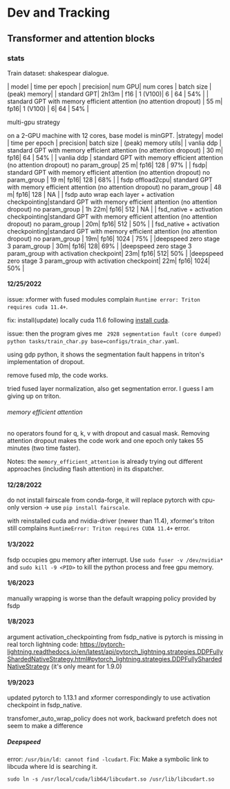 # Dev and Tracking

## Transformer and attention blocks

### stats

Train dataset: shakespear dialogue.

| model | time per epoch | precision| num GPU| num cores | batch size | (peak) memory|
| standard GPT| 2h13m | f16 | 1 (V100)| 6 | 64 | 54% |
| standard GPT with memory efficient attention (no attention dropout) | 55 m| fp16| 1 (V100) | 6| 64 | 54% |

multi-gpu strategy

on a 2-GPU machine with 12 cores, base model is minGPT.
|strategy| model | time per epoch | precision|  batch size | (peak) memory utils|
| vanlia ddp | standard GPT with memory efficient attention (no attention dropout) | 30 m| fp16|  64 | 54% |
| vanlia ddp | standard GPT with memory efficient attention (no attention dropout) no param_group| 25 m| fp16|  128 | 97% |
| fsdp|  standard GPT with memory efficient attention (no attention dropout) no param_group | 19 m| fp16|  128 | 68% |
| fsdp offload2cpu|  standard GPT with memory efficient attention (no attention dropout) no param_group | 48 m| fp16|  128 | NA |
| fsdp auto wrap each layer + activation checkpointing|standard GPT with memory efficient attention (no attention dropout) no param_group | 1h  22m| fp16|  512 | NA |
| fsd_native + activation checkpointing|standard GPT with memory efficient attention (no attention dropout) no param_group | 20m| fp16|  512 | 50% | 
| fsd_native + activation checkpointing|standard GPT with memory efficient attention (no attention dropout) no param_group | 19m| fp16|  1024 | 75% |
|deepspeed zero stage 3 param_group | 30m| fp16| 128| 69% |
|deepspeed zero stage 3 param_group with activation checkpoint| 23m| fp16| 512| 50% |
|deepspeed zero stage 3 param_group with activation checkpoint| 22m| fp16| 1024| 50% |
#### 12/25/2022

issue: xformer with fused modules complain `Runtime error: Triton requires cuda 11.4+`.

fix: install(update) locally cuda 11.6 following [install cuda](https://medium.com/analytics-vidhya/installing-any-version-of-cuda-on-ubuntu-and-using-tensorflow-and-torch-on-gpu-b1a954500786).

issue: then the program gives me ` 2928 segmentation fault (core dumped)  python tasks/train_char.py base=configs/train_char.yaml`.

using gdp python, it shows the segmentation fault happens in triton's implementation of dropout.

remove fused mlp, the code works.

tried fused layer normalization, also get segmentation error. I guess I am giving up on triton.


###### memory efficient attention

no operators found for q, k, v with dropout and casual mask. Removing attention dropout makes the code work and one epoch only takes 55 minutes (two time faster).

Notes: the `memory_efficient_attention` is already trying out different approaches (including flash attention) in its dispatcher.

#### 12/28/2022

do not install fairscale from conda-forge, it will replace pytorch with cpu-only version -> use `pip install fairscale`.

with reinstalled cuda and nvidia-driver (newer than 11.4), xformer's triton still complains `RuntimeError: Triton requires CUDA 11.4+` error. 


#### 1/3/2022

fsdp occupies gpu memory after interrupt. Use `sudo fuser -v /dev/nvidia*` and `sudo kill -9 <PID>` to kill the python process and free gpu memory.


#### 1/6/2023

manually wrapping is worse than the default wrapping policy provided by fsdp

#### 1/8/2023

argument activation_checkpointing from fsdp_native is pytorch is missing in real torch lightning code: https://pytorch-lightning.readthedocs.io/en/latest/api/pytorch_lightning.strategies.DDPFullyShardedNativeStrategy.html#pytorch_lightning.strategies.DDPFullyShardedNativeStrategy (it's only meant for 1.9.0)

#### 1/9/2023

updated pytorch to 1.13.1 and xformer correspondingly to use activation checkpoint in fsdp_native.

transfomer_auto_wrap_policy does not work, backward prefetch does not seem to make a difference


##### Deepspeed

error: `/usr/bin/ld: cannot find -lcudart`. Fix: Make a symbolic link to libcuda where ld is searching it.

```sudo ln -s /usr/local/cuda/lib64/libcudart.so /usr/lib/libcudart.so```
